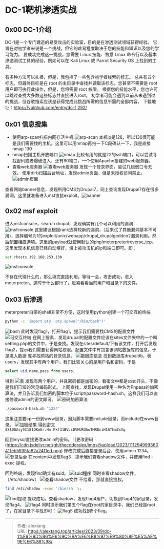 # DC-1靶机渗透实战

## 0x00 DC-1介绍
DC-1是一个专门建造的易受攻击的实验室，目的是在渗透测试领域获得经验。
它旨在对初学者来说是一个挑战，但它的难易程度取决于您的技能和知识以及您的学习能力。
要成功完成这一挑战，您需要 Linux 技能、熟悉 Linux 命令行以及基本渗透测试工具的经验，例如可以在 Kali Linux 或 Parrot Security OS 上找到的工具。

有多种方法可以扎根，但是，我包括了一些包含初学者线索的标志。
总共有五个标志，但最终目标是在 root 的主目录中查找并读取该标志。您甚至不需要是 root 用户即可执行此操作，但是，您将需要 root 权限。
根据您的技能水平，您也许可以跳过查找大多数这些标志并直接进入root。
初学者可能会遇到以前从未遇到过的挑战，但谷歌搜索应该是获得完成此挑战所需的信息所需的全部内容。
下载地址：https://vulnhub.com/entry/dc-1,292/

## 0x01 信息搜集
+ 使用arp-scan扫描内网存活主机
![arp-scan](https://cdn.jsdelivr.net/gh/thecoderalex/imgs@upload/2023/6cc0bcaace254fe2918d165a35deb619.png)
本机ip是128，所以130很可能是我们需要找的主机。这里可以用nmap再扫一下C段确认一下，我是直接nmap 130
+ nmap扫描主机开放端口
![nmap](https://cdn.jsdelivr.net/gh/thecoderalex/imgs@upload/2023/4a4f4d50d3cd48b18bb6ba7b48f2b51c.png)
比较有用的就是22的ssh端口，可以尝试寻找密码或者爆破进入，还有80端口，一个使用Apache搭建的web服务器。
+ 查看web服务器
![查看web服务器](https://cdn.jsdelivr.net/gh/thecoderalex/imgs@upload/2023/e30a98b0ee554f8bb9e8ced1d1bb3b0f.png)
发现一个登录界面，尝试几组弱口令无效。
使用dirb扫描后台地址，发现admin页面，但是未授权访问禁止。
![admin页面](https://cdn.jsdelivr.net/gh/thecoderalex/imgs@upload/2023/5b2baa2c9dd34fe88d79ec6fa05c310a.png)

查看网站banner信息，发现所用CMS为Drupal7，网上查询发现Drupal7存在很多漏洞，这里就准备进入msf直接exploit。![banner](https://cdn.jsdelivr.net/gh/thecoderalex/imgs@upload/2023/4f0405693ba244e49e0f559883612cce.png)
## 0x02 msf exploit
进入msfconsole，search drupal，发现确实有几个可以利用的漏洞
![msfconsole](https://cdn.jsdelivr.net/gh/thecoderalex/imgs@upload/2023/fa57e4e8c2404d0a86fdf97b36748fbf.png)
这里建议根据rank选择较新的漏洞，（后来试了其他漏洞基本不可用)，选择编号为1的exploit/unix/webapp/drupal_drupalgeddon2漏洞利用。然后配置相应选项。这里的payload就使用默认的php/meterpreter/reverse_tcp。这里发现本机信息已经自动填好，填上被攻击机的ip和端口即可。即：

```bash
set rhosts 192.168.253.130
```
![msfconsole](https://cdn.jsdelivr.net/gh/thecoderalex/imgs@upload/2023/b3745688b2bf4101a9d000990bfa5f37.png)

不存在代理什么的，那么填完直接利用。等待一会，攻击成功，进入meterpreter。这时干什么都行了，赶紧看看当前用户和目录下的文件。
## 0x03 后渗透

meterpreter自带的shell非常不方便，这时使用python创建一个可交互的终端
```bash
python -c 'import pty; pty.spawn("/bin/bash")'
```
![bash](https://cdn.jsdelivr.net/gh/thecoderalex/imgs@upload/2023/cb34b2b3990b49a0b82dd2b9ca4df022.png)
此时发现flag1，打开flag1，提示我们需要找CMS的配置文件
![可交互终端](https://cdn.jsdelivr.net/gh/thecoderalex/imgs@upload/2023/ee0b31790c454a69bfc6fc66c3863977.png)
在网上搜素，发现drupal的配置文件应该在sites文件夹中的一个叫setting.php的文件中，于是查找。发现在sites/default/下有该文件，打开后发现flag2，提示我们需要获得网站权限。配置文件中有包含该网站数据库的信息，于是进入数据
库寻找网站的登录信息。
![数据库信息](https://cdn.jsdelivr.net/gh/thecoderalex/imgs@upload/2023/01cda04d3cd94221a440127a949ffb49.png)
找到数据库drupaldb，表users，发现其中有两个用户，我们比较关心的是用户名和密码，于是
```sql
select uid,name,pass from users;
```
得到
![表](https://cdn.jsdelivr.net/gh/thecoderalex/imgs@upload/2023/66d66583c36145438e194f73752fcbe4.png)
发现有两个用户，并且密码都是加密的，看密文中都是`$S$D`开头，不像是我们已知的常见编码形式。
上网查找，发现Drupal使用一种名为Phpass的加密算法，并且告诉我们加密的脚本位于script/password-hash.sh。这样我们可以直接修改admin的密文即可。
![密码加密算法](https://cdn.jsdelivr.net/gh/thecoderalex/imgs@upload/2023/800fadd10b1446609d88632a5e583511.png)
```bash
./password-hash.sh "1234"
```
这里注意要cp一份到www目录，因为脚本需要include目录，而include在www目录。
![加密结果](https://cdn.jsdelivr.net/gh/thecoderalex/imgs@upload/2023/5f7256f9cb814139b05610a46efdeca1.png)
得到密文 `$S$DGAsy9C181OKmGr.Hm.Pkf31BVLsDVMURQhoTMRDniH16ThmZsVq`

回到mysql直接更改admin的密码。
![更改密码(https://cdn.jsdelivr.net/gh/thecoderalex/imgs@upload/2023/111294999360411eb5935fa82a2411ed.png)
修改完成后直接登录后台，使用admin 1234。
![登录后台](https://cdn.jsdelivr.net/gh/thecoderalex/imgs@upload/2023/74151cc217e6496a961133f93caef03d.png)
在content中发现flag3，提示我们查看shadow文件，并使用find -exec 提权。

回到终端，发现find确实有suid。
![suid程序](https://cdn.jsdelivr.net/gh/thecoderalex/imgs@upload/2023/c739367082a74cc28bda9f5bbb1db9c3.png)
同时查看shadow文件，（/etc/shadow）
![查看shadow文件](https://cdn.jsdelivr.net/gh/thecoderalex/imgs@upload/2023/30b6ab9cde884f50ad5a2b1dff411549.png)
不给看。那就直接提权。
```bash
find /etc/shadow -exec '/bin/sh' \;
```
![find提权](https://cdn.jsdelivr.net/gh/thecoderalex/imgs@upload/2023/06c1baafe45743418825f2a10ec5d9ed.png)
提权成功。查看shadow，发现flag4用户，切换到flag4的家目录，发现flag4。
![flag4](https://cdn.jsdelivr.net/gh/thecoderalex/imgs@upload/2023/995d83fa737d48a2801a8cdd9f96a37b.png)
同时提示我们第五个flag在root的家目录中，我们已经是root了，在家目录下寻找即可：
![flag5](https://cdn.jsdelivr.net/gh/thecoderalex/imgs@upload/2023/0095f89ce78d4f69ac38f95da4b4aec6.png)
成功找到5个flag。


---

> 作者: alextang  
> URL: https://alextang.top/articles/2023/09/dc-1%E9%9D%B6%E6%9C%BA%E6%B8%97%E9%80%8F%E5%AE%9E%E6%88%98/  

